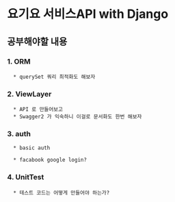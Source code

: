 

#   요기요 서비스API with Django 

## 공부해야할 내용 

### 1. ORM 
      * querySet 쿼리 최적화도 해보자

### 2. ViewLayer
      * API 로 만들어보고 
      * Swagger2 가 익숙하니 이걸로 문서화도 한번 해보자

### 3. auth
      * basic auth
      
      * facabook google login?

### 4. UnitTest
      * 테스트 코드는 어떻게 만들어야 하는가?